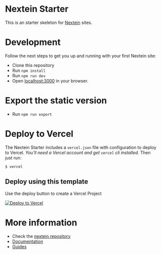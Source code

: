 # Nextein Starter

This is an starter skeleton for [Nextein](https://nextein.elmasse.io) sites.

# Development

Follow the next steps to get you up and running with your first Nextein site:

- Clone this repository
- Run `npm install`
- Run `npm run dev`
- Open [localhost:3000](http://localhost:3000) in your browser.

# Export the static version

- Run `npm run export`

# Deploy to Vercel

The Nextein Starter includes a `vercel.json` file with configuration to deploy to Vercel. _You'll need a Vercel account and get `vercel` cli installed._ Then just run:

```
$ vercel
```

## Deploy using this template

Use the deploy button to create a Vercel Project

[![Deploy to Vercel](https://vercel.com/button)](/import/project?template=https://github.com/elmasse/nextein-starter/tree/master)

# More information

- Check the [nextein repository](https://github.com/elmasse/nextein)
- [Documentation](https://nextein.elmasse.io/docs) 
- [Guides](https://nextein.elmasse.io/guides)

